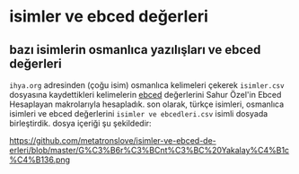 # isimler ve ebced değerleri
## bazı isimlerin osmanlıca yazılışları ve ebced değerleri

```ihya.org``` adresinden (çoğu isim) osmanlıca kelimeleri çekerek ```isimler.csv``` dosyasına kaydettikleri
kelimelerin [ebced](https://tr.wikipedia.org/wiki/Ebced_hesab%C4%B1) değerlerini Sahur Özel'in Ebced Hesaplayan makrolarıyla hesapladık.
son olarak, türkçe isimleri, osmanlıca isimleri ve ebced değerlerini  ```isimler ve ebcedleri.csv``` isimli dosyada birleştirdik.
dosya içeriği şu şekildedir:

https://github.com/metatronslove/isimler-ve-ebced-de-erleri/blob/master/G%C3%B6r%C3%BCnt%C3%BC%20Yakalay%C4%B1c%C4%B136.png
